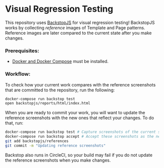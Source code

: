 Visual Regression Testing
=========================

This repository uses [BackstopJS](https://garris.github.io/BackstopJS/) for visual regression testing! BackstopJS works by collecting *reference* images of Template and Page patterns.  Reference images are later compared to the current state after you make changes.

### Prerequisites:

* [Docker and Docker Compose](https://www.docker.com/community-edition#/download) must be installed.

### Workflow:

To check how your current work compares with the reference screenshots that are committed to the repository, run the following:

```bash
docker-compose run backstop test
open backstopjs/reports/html/index.html
```

When you are ready to commit your work, you will want to update the reference screenshots with the new ones that reflect your changes.  To do that, run:

```bash
docker-compose run backstop test # Capture screenshots of the current state
docker-compose run backstop accept # Accept these screenshots as the new references.
git add backstopjs/references
git commit -m "Updating reference screenshots"
```

Backstop also runs in CircleCI, so your build may fail if you do not update the reference screenshots when you make changes.
